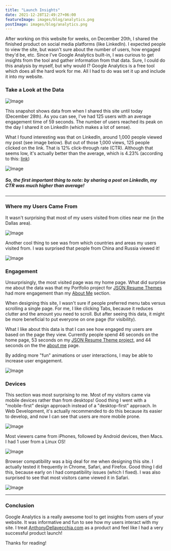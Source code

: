 ```yaml
---
title: "Launch Insights"
date: 2021-12-28T12:49:27+06:00
featureImage: images/blog/analytics.png
postImage: images/blog/analytics.png
---
```


After working on this website for weeks, on December 20th, I shared the finished product on social media platforms (like LinkedIn). I expected people to view the site, but wasn't sure about the number of users, how engaged they'd be, etc. Since I've Google Analytics built-in, I was curious to get insights from the tool and gather information from that data. Sure, I could do this analysis by myself, but why would I? Google Analytics is a free tool which does all the hard work for me. All I had to do was set it up and include it into my website.

### Take a Look at the Data

![Image](/images/blog/analytics.png)

This snapshot shows data from when I shared this site until today (December 28th). As you can see, I've had 125 users with an average engagement time of 59 seconds. The number of users reached its peak on the day I shared it on LinkedIn (which makes a lot of sense).

What I found interesting was that on LinkedIn, around 1,000 people viewed my post (see image below). But out of those 1,000 views, 125 people clicked on the link. That is 12% click-through rate (CTR). Although that seems low, it's actually better than the average, which is 4.23% (according to this: [link](https://mixpanel.com/blog/optimizing-call-to-action/#:~:text=The%20Average%20Click%2DThrough%20Rate%20of%20CTAs%20is%204.23%25&text=That's%20better%20than%20the%20CTR,through%20rate%20was%20almost%2070%25.))

![Image](/images/blog/linkedin-stats.png)

##### So, the first important thing to note: by sharing a post on LinkedIn, my CTR was much higher than average!


---

### Where my Users Came From

It wasn't surprising that most of my users visited from cities near me (in the Dallas area).

![Image](/images/blog/cities.png)

Another cool thing to see was from which countries and areas my users visited from. I was surprised that people from China and Russia viewed it!

![Image](/images/blog/countries.png)


### Engagement 

Unsurprisingly, the most visited page was my home page. What did surprise me about the data was that my Portfolio project for [JSON Resume Themes](https://anthonydellavecchia.com/portfolio/themes/) had more engagement than my [About Me](https://anthonydellavecchia.com/about/) section.

When designing this site, I wasn't sure if people preferred menu tabs versus scrolling a single page. For me, I like clicking Tabs, because it reduces clutter and the amount you need to scroll. But after seeing this data, it might be more beneficial to put everyone on one page (for visibility).

What I like about this data is that I can see how engaged my users are based on the page they view. Currently people spend 46 seconds on the home page, 53 seconds on my [JSON Resume Theme project](https://anthonydellavecchia.com/portfolio/themes/), and 44 seconds on the the [about me](https://anthonydellavecchia.com/about/) page.

By adding more "fun" animations or user interactions, I may be able to increase user engagement.

![Image](/images/blog/events.png)


### Devices

This section was most surprising to me. Most of my visitors came via mobile devices rather than from desktops! Good thing I went with a "mobile-first" design approach instead of a "desktop-first" approach. In Web Development, it's actually recommended to do this because its easier to develop, and now I can see that users are more mobile prone.

![Image](/images/blog/devices.png)

Most viewers came from iPhones, followed by Android devices, then Macs. I had 1 user from a Linux OS!

![Image](/images/blog/os.png)

Browser compatibility was a big deal for me when designing this site. I actually tested it frequently in Chrome, Safari, and Firefox. Good thing I did this, because early on I had compatibility issues (which I fixed). I was also surprised to see that most visitors came viewed it in Safari.

![Image](/images/blog/browser.png)

---

### Conclusion

Google Analytics is a really awesome tool to get insights from users of your website. It was informative and fun to see how my users interact with my site. I treat [AnthonyDellavecchia.com](https://www.anthonydellavecchia.com) as a product and feel like I had a very successful product launch!

Thanks for reading!
